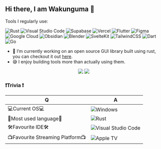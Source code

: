 ## Hi there, I am Wakunguma 👋
Tools I regularly use:

![Rust](https://img.shields.io/badge/Rust-%23000000.svg?e&logo=rust&logoColor=white)
![Visual Studio Code](https://custom-icon-badges.demolab.com/badge/Visual%20Studio%20Code-0078d7.svg?logo=vsc&logoColor=white)
![Supabase](https://img.shields.io/badge/Supabase-3FCF8E?logo=supabase&logoColor=fff)
![Vercel](https://img.shields.io/badge/Vercel-%23000000.svg?logo=vercel&logoColor=white)
![Flutter](https://img.shields.io/badge/Flutter-02569B?logo=flutter&logoColor=fff)
![Figma](https://img.shields.io/badge/Figma-F24E1E?logo=figma&logoColor=white)
![Google Cloud](https://img.shields.io/badge/Google%20Cloud-%234285F4.svg?logo=google-cloud&logoColor=white)
![Obsidian](https://img.shields.io/badge/Obsidian-%23483699.svg?&logo=obsidian&logoColor=white)
![Blender](https://img.shields.io/badge/Blender-%23F5792A.svg?logo=blender&logoColor=white)
![SvelteKit](https://img.shields.io/badge/SvelteKit-%23f1413d.svg?logo=svelte&logoColor=white)
![TailwindCSS](https://img.shields.io/badge/Tailwind%20CSS-%2338B2AC.svg?logo=tailwind-css&logoColor=white)
![Dart](https://img.shields.io/badge/Dart-%230175C2.svg?logo=dart&logoColor=white)
![Go](https://img.shields.io/badge/Go-%2300ADD8.svg?&logo=go&logoColor=white)

- 🔭 I’m currently working on an open source GUI library built using rust, you can checkout it out [here](https://github.com/snubwoody/Helium).
- 😅 I enjoy building tools more than actually using them. 
<div align="center">
  <img src="https://github-readme-stats.vercel.app/api?username=snubwoody&hide=stars&show_icons=true&theme=dark"/>
  <img src="https://github-readme-stats.vercel.app/api/top-langs/?username=snubwoody&layout=compact&theme=dark"/>
</div>

### ❗Trivia ❗
|Q|A|
|---|---|
|💻Current OS💻| ![Windows](https://custom-icon-badges.demolab.com/badge/Windows-0078D6?logo=windows11&logoColor=white)|
|🔹Most used language🔹|![Rust](https://img.shields.io/badge/Rust-%23000000.svg?e&logo=rust&logoColor=white)|
|🛠️Favourite IDE🛠️| ![Visual Studio Code](https://custom-icon-badges.demolab.com/badge/Visual%20Studio%20Code-0078d7.svg?logo=vsc&logoColor=white)|
|📺Favourite Streaming Platform📺 |![Apple TV](https://img.shields.io/badge/Apple%20TV-000000?logo=Apple%20TV&logoColor=white)|
